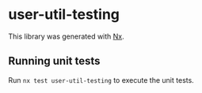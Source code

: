 # user-util-testing

This library was generated with [Nx](https://nx.dev).

## Running unit tests

Run `nx test user-util-testing` to execute the unit tests.
